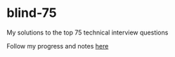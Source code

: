# blind-75

My solutions to the top 75 technical interview questions

Follow my progress and notes [here](https://docs.google.com/spreadsheets/d/17ZjFeS-efGnh4v05z6Y-Ab8Py4YzsyNM71FzvoGbEoQ/edit#gid=0)
